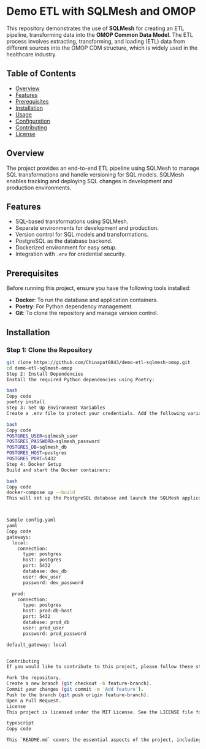 # Demo ETL with SQLMesh and OMOP

This repository demonstrates the use of **SQLMesh** for creating an ETL pipeline, transforming data into the **OMOP Common Data Model**. The ETL process involves extracting, transforming, and loading (ETL) data from different sources into the OMOP CDM structure, which is widely used in the healthcare industry.

## Table of Contents

- [Overview](#overview)
- [Features](#features)
- [Prerequisites](#prerequisites)
- [Installation](#installation)
- [Usage](#usage)
- [Configuration](#configuration)
- [Contributing](#contributing)
- [License](#license)

## Overview

The project provides an end-to-end ETL pipeline using SQLMesh to manage SQL transformations and handle versioning for SQL models. SQLMesh enables tracking and deploying SQL changes in development and production environments.

## Features

- SQL-based transformations using SQLMesh.
- Separate environments for development and production.
- Version control for SQL models and transformations.
- PostgreSQL as the database backend.
- Dockerized environment for easy setup.
- Integration with `.env` for credential security.

## Prerequisites

Before running this project, ensure you have the following tools installed:

- **Docker**: To run the database and application containers.
- **Poetry**: For Python dependency management.
- **Git**: To clone the repository and manage version control.

## Installation

### Step 1: Clone the Repository

```bash
git clone https://github.com/Chinapat0843/demo-etl-sqlmesh-omop.git
cd demo-etl-sqlmesh-omop
Step 2: Install Dependencies
Install the required Python dependencies using Poetry:

bash
Copy code
poetry install
Step 3: Set Up Environment Variables
Create a .env file to protect your credentials. Add the following variables:

bash
Copy code
POSTGRES_USER=sqlmesh_user
POSTGRES_PASSWORD=sqlmesh_password
POSTGRES_DB=sqlmesh_db
POSTGRES_HOST=postgres
POSTGRES_PORT=5432
Step 4: Docker Setup
Build and start the Docker containers:

bash
Copy code
docker-compose up --build
This will set up the PostgreSQL database and launch the SQLMesh application inside a Docker container.



Sample config.yaml
yaml
Copy code
gateways:
  local:
    connection:
      type: postgres
      host: postgres
      port: 5432
      database: dev_db
      user: dev_user
      password: dev_password

  prod:
    connection:
      type: postgres
      host: prod-db-host
      port: 5432
      database: prod_db
      user: prod_user
      password: prod_password

default_gateway: local


Contributing
If you would like to contribute to this project, please follow these steps:

Fork the repository.
Create a new branch (git checkout -b feature-branch).
Commit your changes (git commit -m 'Add feature').
Push to the branch (git push origin feature-branch).
Open a Pull Request.
License
This project is licensed under the MIT License. See the LICENSE file for more information.

typescript
Copy code

This `README.md` covers the essential aspects of the project, including installation, usage, and configurat